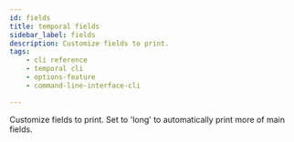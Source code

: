 ```yaml
---
id: fields
title: temporal fields
sidebar_label: fields
description: Customize fields to print.
tags: 
    - cli reference
    - temporal cli
    - options-feature
    - command-line-interface-cli

---
```


Customize fields to print.
Set to 'long' to automatically print more of main fields.
